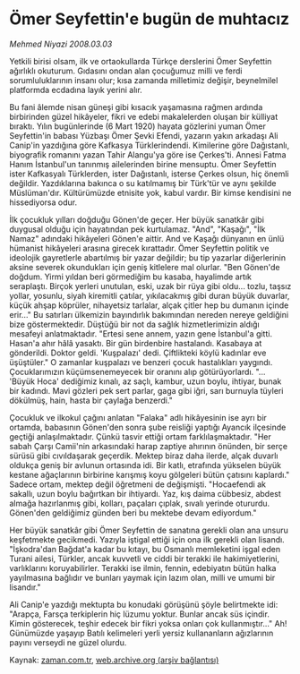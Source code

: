 # Ömer Seyfettin'e  bugün de muhtacız

*Mehmed Niyazi 2008.03.03*

<tr><td class="metin" colspan="2" style="padding-top: 20px; padding-left: 5px; padding-right: 10px;">Yetkili birisi olsam, ilk ve ortaokullarda Türkçe derslerini Ömer Seyfettin ağırlıklı okuturum. Gıdasını ondan alan çocuğumuz milli ve ferdi sorumluluklarının insanı olur; kısa zamanda milletimiz değişir, beynelmilel platformda ecdadına layık yerini alır.</td></tr><tr><td class="metin" colspan="2" style="padding-top: 20px; padding-left: 5px; padding-right: 10px;"><p>Bu fani âlemde nisan güneşi gibi kısacık yaşamasına rağmen ardında birbirinden güzel hikâyeler, fikri ve edebi makalelerden oluşan bir külliyat bıraktı. Yılın bugünlerinde (6 Mart 1920) hayata gözlerini yuman Ömer Seyfettin'in babası Yüzbaşı Ömer Şevki Efendi, yazarın yakın arkadaşı Ali Canip'in yazdığına göre Kafkasya Türklerindendi. Kimilerine göre Dağıstanlı, biyografik romanını yazan Tahir Alangu'ya göre ise Çerkes'ti. Annesi Fatma Hanım İstanbul'un tanınmış ailelerinden birine mensuptu. Ömer Seyfettin ister Kafkasyalı Türklerden, ister Dağıstanlı, isterse Çerkes olsun, hiç önemli değildir. Yazdıklarına bakınca o su katılmamış bir Türk'tür ve aynı şekilde Müslüman'dır. Kültürümüzde etnisite yok, kabul vardır. Bir kimse kendisini ne hissediyorsa odur.
<p>İlk çocukluk yılları doğduğu Gönen'de geçer. Her büyük sanatkâr gibi duygusal olduğu için hayatından pek kurtulamaz. "And", "Kaşağı", "İlk Namaz" adındaki hikâyeleri Gönen'e aittir. And ve Kaşağı dünyanın en ünlü hümanist hikâyeleri arasına girecek kırattadır. Ömer Seyfettin politik ve ideolojik gayretlerle abartılmış bir yazar değildir; bu tip yazarlar diğerlerinin aksine severek okundukları için geniş kitlelere mal olurlar. "Ben Gönen'de doğdum. Yirmi yıldan beri görmediğim bu kasaba, hayalimde artık seraplaştı. Birçok yerleri unutulan, eski, uzak bir rüya gibi oldu... tozlu, taşsız yollar, yosunlu, siyah kiremitli çatılar, yıkılacakmış gibi duran büyük duvarlar, küçük ahşap köprüler, nihayetsiz tarlalar, alçak çitler hep bu dumanın içinde erir..." Bu satırları ülkemizin bayındırlık bakımından nereden nereye geldiğini bize göstermektedir. Düştüğü bir not da sağlık hizmetlerimizin aldığı mesafeyi anlatmaktadır. "Ertesi sene annem, yazın gene İstanbul'a gitti. Hasan'a ahır hâlâ yasaktı. Bir gün birdenbire hastalandı. Kasabaya at gönderildi. Doktor geldi. 'Kuşpalazı' dedi. Çiftlikteki köylü kadınlar eve üşüştüler." O zamanlar kuşpalazı ve benzeri çocuk hastalıkları yaygındı. Çocuklarımızın küçümsenemeyecek bir oranını alıp götürüyorlardı. "... 'Büyük Hoca' dediğimiz kınalı, az saçlı, kambur, uzun boylu, ihtiyar, bunak bir kadındı. Mavi gözleri pek sert parlar, gaga gibi iğri, sarı burnuyla tüyleri dökülmüş, hain, hasta bir çaylağa benzerdi."
<p>Çocukluk ve ilkokul çağını anlatan "Falaka" adlı hikâyesinin ise ayrı bir ortamda, babasının Gönen'den sonra şube reisliği yaptığı Ayancık ilçesinde geçtiği anlaşılmaktadır. Çünkü tasvir ettiği ortam farklılaşmaktadır. "Her sabah Çarşı Camii'nin arkasındaki harap zaptiye ahırının önünden, bir serçe sürüsü gibi cıvıldaşarak geçerdik. Mektep biraz daha ilerde, alçak duvarlı oldukça geniş bir avlunun ortasında idi. Bir katlı, etrafında yükselen büyük kestane ağaçlarının birbirine karışmış koyu gölgeleri bütün çatısını kaplardı." Sadece ortam, mektep değil öğretmeni de değişmişti. "Hocaefendi ak sakallı, uzun boylu bağırtkan bir ihtiyardı. Yaz, kış daima cübbesiz, abdest almağa hazırlanmış gibi, kolları, paçaları çıplak, sıvalı yerinde otururdu. Gönen'den geldiğimiz günden beri bu mektebe devam ediyordum." 
<p>Her büyük sanatkâr gibi Ömer Seyfettin de sanatına gerekli olan ana unsuru keşfetmekte gecikmedi. Yazıyla iştigal ettiği için ona ilk gerekli olan lisandı. "İşkodra'dan Bağdat'a kadar bu kıtayı, bu Osmanlı memleketini işgal eden Turani ailesi, Türkler, ancak kuvvetli ve ciddi bir terakki ile hakimiyetlerini, varlıklarını koruyabilirler. Terakki ise ilmin, fennin, edebiyatın bütün halka yayılmasına bağlıdır ve bunları yaymak için lazım olan, milli ve umumi bir lisandır."
<p>Ali Canip'e yazdığı mektupta bu konudaki görüşünü şöyle belirtmekte idi: "Arapça, Farsça terkiplerin hiç lüzumu yoktur. Bunlar ancak süs içindir. Kimin gösterecek, teşhir edecek bir fikri yoksa onları çok kullanmıştır..." Ah! Günümüzde yaşayıp Batılı kelimeleri yerli yersiz kullananların ağızlarının payını verseydi ne güzel olurdu. <br/></p></p></p></p></p></td></tr>

Kaynak: [zaman.com.tr](http://zaman.com.tr/yazar.do?yazino=659497), [web.archive.org (arşiv bağlantısı)](http://web.archive.org/web/20080509092705/http://www.zaman.com.tr:80/yazar.do?yazino=659497)
